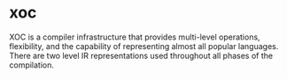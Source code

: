 # xoc
XOC is a compiler infrastructure that provides multi-level operations, flexibility, and the capability of representing almost all popular languages. There are two level IR representations used throughout all phases of the compilation.
